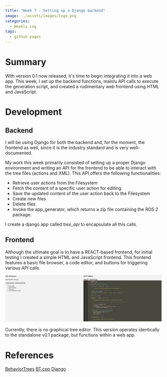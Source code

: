 ```yaml
---
title: "Week 7 - Setting up a Django backend"
image: ../assets/images/logo.png
categories:
  - Weekly Log
tags:
  - github pages
---
```


# Summary

With version 0.1 now released, it's time to begin integrating it into a web app. This week, I set up the backend functions, mainlu API calls to execute the generation script, and created a rudimentary web frontend using HTML and JavaScript.

# Development

## Backend

I will be using Django for both the backend and, for the moment, the frontend as well, since it is the industry standard and is very well-documented.

My work this week primarily consisted of setting up a proper Django environment and writing an API for the frontend to be able to interact with the tree files (actions and XML). This API offers the following functionalities:

* Retrieve user actions from the Filesystem
* Fetch the content of a specific user action for editing
* Save the updated content of the user action back to the Filesystem
* Create new files
* Delete files
* Invoke the app_generator, which returns a zip file containing the ROS 2 package.

I create a django app called *tree_api* to encapsulate all this calls. 

## Frontend

Although the ultimate goal is to have a REACT-based frontend, for initial testing I created a simple HTML and JavaScript frontend. This frontend features a basic file browser, a code editor, and buttons for triggering various API calls.

![basic_frontend](../assets/images/week7/basic_frontend.png)

Currently, there is no graphical tree editor. This version operates identically to the standalone v0.1 package, but functions within a web app.

# References

[BehaviorTrees](https://github.com/JdeRobot/BehaviorTrees/tree/main)
[BT.cpp](https://www.behaviortree.dev/docs/nodes-library/DecoratorNode)
[Django](https://www.djangoproject.com/)

